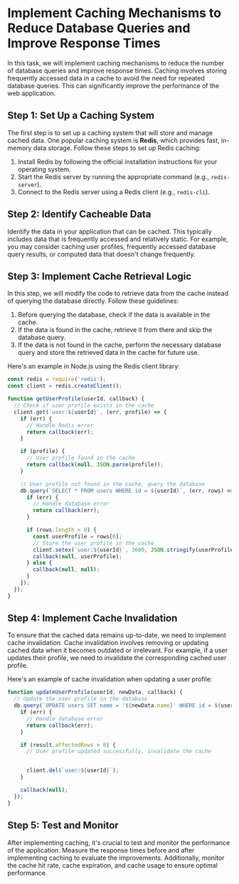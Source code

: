 

# Implement Caching Mechanisms to Reduce Database Queries and Improve Response Times

In this task, we will implement caching mechanisms to reduce the number of database queries and improve response times. Caching involves storing frequently accessed data in a cache to avoid the need for repeated database queries. This can significantly improve the performance of the web application.

## Step 1: Set Up a Caching System

The first step is to set up a caching system that will store and manage cached data. One popular caching system is **Redis**, which provides fast, in-memory data storage. Follow these steps to set up Redis caching:

1. Install Redis by following the official installation instructions for your operating system.
2. Start the Redis server by running the appropriate command (e.g., `redis-server`).
3. Connect to the Redis server using a Redis client (e.g., `redis-cli`).

## Step 2: Identify Cacheable Data

Identify the data in your application that can be cached. This typically includes data that is frequently accessed and relatively static. For example, you may consider caching user profiles, frequently accessed database query results, or computed data that doesn't change frequently.

## Step 3: Implement Cache Retrieval Logic

In this step, we will modify the code to retrieve data from the cache instead of querying the database directly. Follow these guidelines:

1. Before querying the database, check if the data is available in the cache.
2. If the data is found in the cache, retrieve it from there and skip the database query.
3. If the data is not found in the cache, perform the necessary database query and store the retrieved data in the cache for future use.

Here's an example in Node.js using the Redis client library:

```javascript
const redis = require('redis');
const client = redis.createClient();

function getUserProfile(userId, callback) {
  // Check if user profile exists in the cache
  client.get(`user:${userId}`, (err, profile) => {
    if (err) {
      // Handle Redis error
      return callback(err);
    }

    if (profile) {
      // User profile found in the cache
      return callback(null, JSON.parse(profile));
    }

    // User profile not found in the cache, query the database
    db.query(`SELECT * FROM users WHERE id = ${userId}`, (err, rows) => {
      if (err) {
        // Handle database error
        return callback(err);
      }

      if (rows.length > 0) {
        const userProfile = rows[0];
        // Store the user profile in the cache
        client.setex(`user:${userId}`, 3600, JSON.stringify(userProfile));
        callback(null, userProfile);
      } else {
        callback(null, null);
      }
    });
  });
}
```

## Step 4: Implement Cache Invalidation

To ensure that the cached data remains up-to-date, we need to implement cache invalidation. Cache invalidation involves removing or updating cached data when it becomes outdated or irrelevant. For example, if a user updates their profile, we need to invalidate the corresponding cached user profile.

Here's an example of cache invalidation when updating a user profile:

```javascript
function updateUserProfile(userId, newData, callback) {
  // Update the user profile in the database
  db.query(`UPDATE users SET name = '${newData.name}' WHERE id = ${userId}`, (err, result) => {
    if (err) {
      // Handle database error
      return callback(err);
    }

    if (result.affectedRows > 0) {
      // User profile updated successfully, invalidate the cache


      client.del(`user:${userId}`);
    }

    callback(null);
  });
}
```

## Step 5: Test and Monitor

After implementing caching, it's crucial to test and monitor the performance of the application. Measure the response times before and after implementing caching to evaluate the improvements. Additionally, monitor the cache hit rate, cache expiration, and cache usage to ensure optimal performance.
